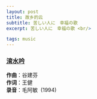 ```yaml
---
layout: post
title: 故乡的云
subtitle: 苦しい人に　幸福の歌
excerpt: 苦しい人に　幸福の歌 <br/>

tags: music
---
```


### [淯水吟](https://www.youtube.com/watch?v=cwEIRqnveH8) 
**作曲**：谷建芬 <br/>
**作词**：王健 <br/>
**录音**：毛阿敏 &nbsp;(1994)


<br/>
